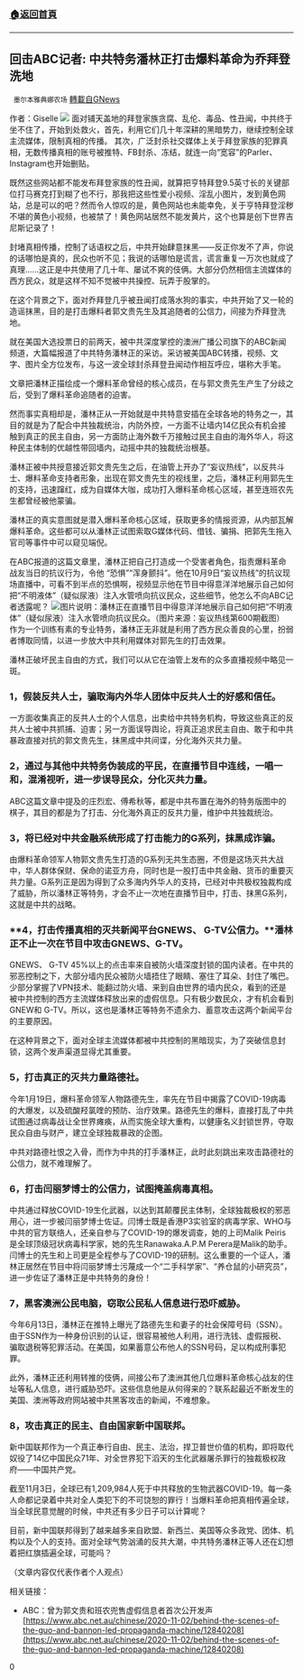 ###  [:house:返回首頁](https://github.com/ourhimalayas/txt)
---

## 回击ABC记者: 中共特务潘林正打击爆料革命为乔拜登洗地
` 墨尔本雅典娜农场` [轉載自GNews](https://gnews.org/zh-hans/519922/)

作者：Giselle
![]()![](https://gnews-media-offload.s3.amazonaws.com/wp-content/uploads/2020/11/03002447/Picture35.png)
面对铺天盖地的拜登家族贪腐、乱伦、毒品、性丑闻，中共终于坐不住了，开始到处救火，首先，利用它们几十年深耕的黑暗势力，继续控制全球主流媒体，限制真相的传播。 其次，广泛封杀社交媒体上关于拜登家族的犯罪真相，无数传播真相的账号被推特、FB封杀、冻结，就连一向“宽容”的Parler、Instagram也开始删贴。

既然这些网站都不能发布拜登家族的性丑闻，就算把亨特拜登9.5英寸长的关键部位打马赛克打到糊了也不行，那我把这些性爱小视频、淫乱小图片，发到黄色网站，总是可以的吧？然而令人惊叹的是，黄色网站也未能幸免，关于亨特拜登淫秽不堪的黄色小视频，也被禁了！黄色网站居然不能发黄片，这个也算是创下世界吉尼斯记录了！

封堵真相传播，控制了话语权之后，中共开始肆意抹黑——反正你发不了声，你说的话哪怕是真的，民众也听不见；我说的话哪怕是谎言，谎言重复一万次也就成了真理……这正是中共使用了几十年、屡试不爽的伎俩。大部分仍然相信主流媒体的西方民众，就是这样不知不觉被中共操控、玩弄于股掌的。

在这个背景之下，面对乔拜登几乎被丑闻打成落水狗的事实，中共开始了又一轮的造谣抹黑，目的是打击爆料者郭文贵先生及其追随者的公信力，间接为乔拜登洗地。

就在美国大选投票日的前两天，被中共深度掌控的澳洲广播公司旗下的ABC新闻频道，大篇幅报道了中共特务潘林正的采访。采访被美国ABC转播，视频、文字、图片全方位发布，与这一波全球封杀拜登丑闻动作相互呼应，堪称大手笔。

文章把潘林正描绘成一个爆料革命曾经的核心成员，在与郭文贵先生产生了分歧之后，受到了爆料革命追随者的迫害。

然而事实真相却是，潘林正从一开始就是中共特意安插在全球各地的特务之一，其目的就是为了配合中共独裁统治，内防外控，一方面不让墙内14亿民众有机会接触到真正的民主自由，另一方面防止海外数千万接触过民主自由的海外华人，将这种民主体制的优越性带回墙内，动摇中共的独裁统治根基。

潘林正被中共授意接近郭文贵先生之后，在油管上开办了“妄议热线”，以反共斗士、爆料革命支持者形象，出现在郭文贵先生的视线里，之后，潘林正利用郭先生的支持，迅速蹿红，成为自媒体大咖，成功打入爆料革命核心区域，甚至连班农先生都曾经被他蒙骗。

潘林正的真实意图就是潜入爆料革命核心区域，获取更多的情报资源，从内部瓦解爆料革命。这些都可以从潘林正试图索取G媒体代码、借钱、骗捐、把郭先生拖入官司等事件中可以窥见端倪。

在ABC报道的这篇文章里，潘林正把自己打造成一个受害者角色，指责爆料革命战友当日的抗议行为，令他 “恐惧”“浑身颤抖”。他在10月9日“妄议热线”的抗议现场直播中，可看不到半点的恐惧啊，视频显示他在节目中得意洋洋地展示自己如何把“不明液体”（疑似尿液）注入水管喷向抗议民众，这些细节，他怎么不向ABC记者透露呢？
![]()![](https://gnews-media-offload.s3.amazonaws.com/wp-content/uploads/2020/11/03002533/Picture36.png)图片说明：潘林正在直播节目中得意洋洋地展示自己如何把“不明液体”（疑似尿液）注入水管喷向抗议民众。（图片来源：妄议热线第600期截图）
作为一个训练有素的专业特务，潘林正无非就是利用了西方民众善良的心里，扮弱者博取同情，以进一步放大中共利用媒体对郭先生的打击效果。

潘林正破坏民主自由的方式，我们可以从它在油管上发布的众多直播视频中略见一斑。

### **1，假装反共人士，骗取海内外华人团体中反共人士的好感和信任。**

一方面收集真正的反共人士的个人信息，出卖给中共特务机构，导致这些真正的反共人士被中共抓捕、迫害；另一方面误导舆论，将真正追求民主自由、敢于和中共暴政直接对抗的郭文贵先生，抹黑成中共间谍，分化海外灭共力量。

### **2，通过与其他中共特务伪装成的平民，在直播节目中连线，一唱一和，混淆视听，进一步误导民众，分化灭共力量**。

ABC这篇文章中提及的庄烈宏、傅希秋等，都是中共布置在海外的特务版图中的棋子，其目的都是为了打击、分化海外真正的反共力量，维护中共独裁统治。

### **3，将已经对中共金融系统形成了打击能力的G系列，抹黑成诈骗。**

由爆料革命领军人物郭文贵先生打造的G系列无共生态圈，不但是这场灭共大战中，华人群体保财、保命的诺亚方舟，同时也是一股打击中共金融、货币的重要灭共力量。G系列正是因为得到了众多海内外华人的支持，已经对中共极权独裁构成了威胁，所以潘林正等特务，才会不止一次地在直播节目中，打击、抹黑G系列，这就是中共的战略。

### **4，打击传播真相的灭共新闻平台GNEWS、 G-TV公信力。**潘林正不止一次在节目中攻击GNEWS、G-TV。

GNEWS、 G-TV 45%以上的点击率来自被防火墙深度封锁的国内读者。在中共的邪恶控制之下，大部分墙内民众被防火墙捂住了眼睛、塞住了耳朵、封住了嘴巴。少部分掌握了VPN技术、能翻过防火墙、来到自由世界的墙内民众，看到的还是被中共控制的西方主流媒体释放出来的虚假信息。只有极少数民众，才有机会看到GNEW和 G-TV。所以，这也是潘林正等特务不遗余力、蓄意攻击这两个新闻平台的主要原因。

在这种背景之下，面对全球主流媒体都被中共控制的黑暗现实，为了突破信息封锁，这两个发声渠道显得尤其重要。

### **5，打击真正的灭共力量路德社。**

今年1月19日，爆料革命领军人物路德先生，率先在节目中揭露了COVID-19病毒的大爆发，以及硫酸羟氯喹的预防、治疗效果。路德先生的爆料，直接打乱了中共试图通过病毒战让全世界瘫痪，从而实施全球大重构，以健康名义封锁世界，夺取民众自由与财产，建立全球独裁暴政的企图。

中共对路德社恨之入骨，而作为中共的打手潘林正，此时此刻跳出来攻击路德社的公信力，就不难理解了。

### **6，打击闫丽梦博士的公信力，试图掩盖病毒真相。**

中共通过释放COVID-19生化武器，以达到其颠覆民主体制，全球独裁极权的邪恶用心，进一步被闫丽梦博士佐证。闫博士既是香港P3实验室的病毒学家、WHO与中共的官方联络人，还亲自参与了COVID-19的爆发调查，她的上司Malik Peiris是全球顶级冠状病毒科学家，她的先生Ranawaka.A.P.M Perera是Malik的助手。闫博士的先生和上司更是全程参与了COVID-19的研制。这么重要的一个证人，潘林正居然在节目中将闫丽梦博士污蔑成一个“二手科学家”、“养仓鼠的小研究员”，进一步佐证了潘林正是中共特务的身份！

### **7，黑客澳洲公民电脑，窃取公民私人信息进行恐吓威胁。**

今年6月13日，潘林正在推特上曝光了路德先生和妻子的社会保障号码（SSN）。由于SSN作为一种身份识别的认证，很容易被他人利用，进行洗钱、虚假报税、骗取退税等犯罪活动。在美国，如果蓄意公布他人的SSN号码，足以构成刑事犯罪。

此外，潘林正还利用转推的伎俩，间接公布了澳洲其他几位爆料革命核心战友的住址等私人信息，进行威胁恐吓。这些信息他是从何得来的？联系起最近不断发生的美国、澳洲等政府网站被中共黑客攻击的新闻，不难想象。

### **8，攻击真正的民主、自由国家新中国联邦。**

新中国联邦作为一个真正奉行自由、民主、法治，捍卫普世价值的机构，即将取代奴役了14亿中国民众71年、对全世界犯下滔天的生化武器屠杀罪行的独裁极权政府——中国共产党。

截至11月3日，全球已有1,209,984人死于中共释放的生物武器COVID-19。每一条人命都记录着中共对全人类犯下的不可饶恕的罪行！当爆料革命把真相传遍全球，当全球民意觉醒的时候，中共还有多少日子可以计算呢？

目前，新中国联邦得到了越来越多来自欧盟、新西兰、美国等众多政党、团体、机构以及个人的支持。面对全球气势汹涌的反共大潮，中共特务潘林正等人还在幻想着把红旗插遍全球，可能吗？

（文章内容仅代表作者个人观点）

相关链接：

- ABC：曾为郭文贵和班农兜售虚假信息者首次公开发声 [https://www.abc.net.au/chinese/2020-11-02/behind-the-scenes-of-the-guo-and-bannon-led-propaganda-machine/12840208](https://www.abc.net.au/chinese/2020-11-02/behind-the-scenes-of-the-guo-and-bannon-led-propaganda-machine/12840208)


0
